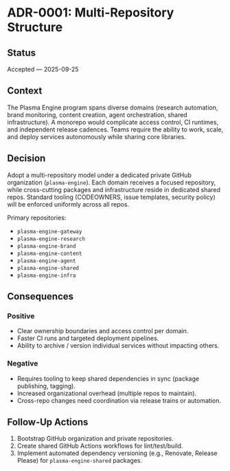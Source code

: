 # ADR-0001: Multi-Repository Structure

## Status

Accepted — 2025-09-25

## Context

The Plasma Engine program spans diverse domains (research automation, brand monitoring, content creation, agent orchestration, shared infrastructure). A monorepo would complicate access control, CI runtimes, and independent release cadences. Teams require the ability to work, scale, and deploy services autonomously while sharing core libraries.

## Decision

Adopt a multi-repository model under a dedicated private GitHub organization (`plasma-engine`). Each domain receives a focused repository, while cross-cutting packages and infrastructure reside in dedicated shared repos. Standard tooling (CODEOWNERS, issue templates, security policy) will be enforced uniformly across all repos.

Primary repositories:

- `plasma-engine-gateway`
- `plasma-engine-research`
- `plasma-engine-brand`
- `plasma-engine-content`
- `plasma-engine-agent`
- `plasma-engine-shared`
- `plasma-engine-infra`

## Consequences

### Positive

- Clear ownership boundaries and access control per domain.
- Faster CI runs and targeted deployment pipelines.
- Ability to archive / version individual services without impacting others.

### Negative

- Requires tooling to keep shared dependencies in sync (package publishing, tagging).
- Increased organizational overhead (multiple repos to maintain).
- Cross-repo changes need coordination via release trains or automation.

## Follow-Up Actions

1. Bootstrap GitHub organization and private repositories.
2. Create shared GitHub Actions workflows for lint/test/build.
3. Implement automated dependency versioning (e.g., Renovate, Release Please) for `plasma-engine-shared` packages.

